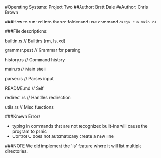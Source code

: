 #Operating Systems: Project Two
##Author: Brett Dale
##Author: Chris Brown

###How to run:
cd into the src folder and use command `cargo run main.rs`

###File descriptions:


builtin.rs // Builtins (rm, ls, cd)

grammar.pest // Grammar for parsing

history.rs // Command history

main.rs // Main shell

parser.rs // Parses input

README.md // Self

redirect.rs // Handles redirection

utils.rs // Misc functions

###Known Errors
- typing in commands that are not recognized built-ins will cause the program to panic
- Control C does not automatically create a new line

###NOTE
We did implement the 'ls' feature where it will list multiple directories.